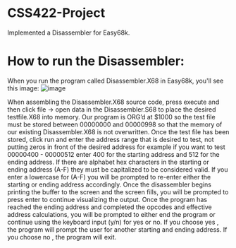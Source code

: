 # CSS422-Project
Implemented a Disassembler for Easy68k.

# How to run the Disassembler:
When you run the program called Disassembler.X68 in Easy68k, you'll see this image:
![image](https://user-images.githubusercontent.com/59902126/130011252-7645548b-3879-4dcd-9ec3-5e38354836cd.png)

When assembling the Disassembler.X68 source code, press execute and then click file -> open 
data in the Disassembler.S68 to place the desired testfile.X68 into memory. Our program is
ORG’d at $1000 so the test file must be stored between 00000000 and 00000998 so that the
memory of our existing Disassembler.X68 is not overwritten. Once the test file has been stored,
click run and enter the address range that is desired to test, not putting zeros in front of the
desired address for example if you want to test 00000400 - 00000512 enter 400 for the starting
address and 512 for the ending address. If there are alphabet hex characters in the starting or
ending address (A-F) they must be capitalized to be considered valid. If you enter a lowercase
for (A-F) you will be prompted to re-enter either the starting or ending address accordingly.
Once the disassembler begins printing the buffer to the screen and the screen fills, you will be
prompted to press enter to continue visualizing the output. Once the program has reached the
ending address and completed the opcodes and effective address calculations, you will be
prompted to either end the program or continue using the keyboard input (y/n) for yes or no. If
you choose yes , the program will prompt the user for another starting and ending address. If you
choose no , the program will exit.

